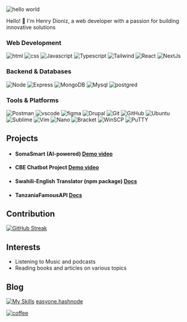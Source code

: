 ![hello world](https://miro.medium.com/v2/resize:fit:1358/1*X7Q84nkQN1DiFXC-rQLt9g.gif)

Hello! 👋
I'm Henry Dioniz, a web developer with a passion for building innovative solutions

### Web Development

![html](https://img.shields.io/badge/HTML5-E34F26?style=for-the-badge&logo=html5&logoColor=white)
![css](https://img.shields.io/badge/CSS3-1572B6?style=for-the-badge&logo=css3&logoColor=white)
![Javascript](https://img.shields.io/badge/JavaScript-323330?style=for-the-badge&logo=javascript&logoColor=F7DF1E)
![Typescript](https://img.shields.io/badge/TypeScript-007ACC?style=for-the-badge&logo=typescript&logoColor=white)
![Tailwind](https://img.shields.io/badge/Tailwind_CSS-38B2AC?style=for-the-badge&logo=tailwind-css&logoColor=white)
![React](https://img.shields.io/badge/React-20232A?style=for-the-badge&logo=react&logoColor=61DAFB)
![NextJs](https://img.shields.io/badge/next%20js-000000?style=for-the-badge&logo=nextdotjs&logoColor=white)

### Backend & Databases

![Node](https://img.shields.io/badge/Node%20js-339933?style=for-the-badge&logo=nodedotjs&logoColor=white)
![Express](https://img.shields.io/badge/Express.js-000000?style=for-the-badge&logo=express&logoColor=white)
![MongoDB](https://img.shields.io/badge/MongoDB-4EA94B?style=for-the-badge&logo=mongodb&logoColor=white)
![Mysql](https://img.shields.io/badge/MySQL-005C84?style=for-the-badge&logo=mysql&logoColor=white)
![postgred](https://img.shields.io/badge/PostgreSQL-316192?style=for-the-badge&logo=postgresql&logoColor=white)

### Tools & Platforms

![Postman](https://img.shields.io/badge/Postman-FF6C37?style=for-the-badge&logo=Postman&logoColor=white)
![vscode](https://img.shields.io/badge/VSCode-0078D4?style=for-the-badge&logo=visual%20studio%20code&logoColor=white)
![figma](https://img.shields.io/badge/Figma-F24E1E?style=for-the-badge&logo=figma&logoColor=white)
![Drupal](https://img.shields.io/badge/Drupal-0678BE?style=for-the-badge&logo=drupal&logoColor=white)
![Git](https://img.shields.io/badge/GIT-E44C30?style=for-the-badge&logo=git&logoColor=white)
![GitHub](https://img.shields.io/badge/GitHub-100000?style=for-the-badge&logo=github&logoColor=white)
![Ubuntu](https://img.shields.io/badge/Ubuntu-E95420?style=for-the-badge&logo=ubuntu&logoColor=white)
![Sublime](https://img.shields.io/badge/Sublime-FF9800?style=for-the-badge&logo=sublime-text&logoColor=white)
![Vim](https://img.shields.io/badge/Vim-019733?style=for-the-badge&logo=vim&logoColor=white)
![Nano](https://img.shields.io/badge/Nano-000000?style=for-the-badge&logo=nano&logoColor=white)
![Bracket](https://img.shields.io/badge/Bracket-0058CC?style=for-the-badge&logo=brackets&logoColor=white)
![WinSCP](https://img.shields.io/badge/WinSCP-2C3E50?style=for-the-badge&logo=winscp&logoColor=white)
![PuTTY](https://img.shields.io/badge/PuTTY-007ACC?style=for-the-badge&logo=putty&logoColor=white)

## Projects

- #### SomaSmart (AI-powered) [Demo video](https://youtu.be/d__tkdtN7kg?si=DOi4_w_d7LpPU4ie)
- #### CBE Chatbot Project [Demo video](https://youtu.be/0Xg1fU03Tss?si=duhLH-Dk1RX2zJsb)
- #### Swahili-English Translator (npm package) [Docs](https://henryle-hd.github.io/swahili-english-translator/)
- #### TanzaniaFamousAPI [Docs](https://tanzania-famous-api.netlify.app/)

## Contribution

[![GitHub Streak](https://streak-stats.demolab.com/?user=Henryle-hd&theme=dark)](https://git.io/streak-stats)

## Interests

- Listening to Music and podcasts
- Reading books and articles on various topics

## Blog

[![My Skills](https://skillicons.dev/icons?i=devto)](https://dev.to/henryle-hd)
[easyone.hashnode](https://easyone.hashnode.dev/)

[![coffee](https://camo.githubusercontent.com/2c6e7262afbee355cd59f269bf3077d4b840f9a36128e8b8b7ff091d251940ae/68747470733a2f2f63646e2e6275796d6561636f666665652e636f6d2f627574746f6e732f76322f617269616c2d6f72616e67652e706e67)](https://buymeacoffee.com/henrylee)
